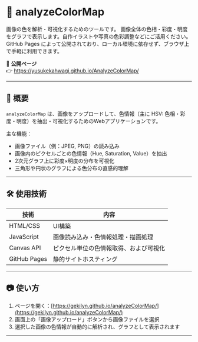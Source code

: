 # 🎨 analyzeColorMap

画像の色を解析・可視化するためのツールです。
画像全体の色相・彩度・明度をグラフで表示します。自作イラストや写真の色彩調整などにご活用ください。
GitHub Pages によって公開されており、ローカル環境に依存せず、ブラウザ上で手軽に利用できます。

🔗 **公開ページ**  
👉 https://yusukekahwagi.github.io/AnalyzeColorMap/

---

## 📌 概要

`analyzeColorMap` は、画像をアップロードして、色情報（主に HSV: 色相・彩度・明度）を抽出・可視化するためのWebアプリケーションです。

主な機能：

- 画像ファイル（例：JPEG, PNG）の読み込み
- 画像内のピクセルごとの色情報（Hue, Saturation, Value）を抽出
- 2次元グラフ上に彩度×明度の分布を可視化
- 三角形や円状のグラフによる色分布の直感的理解

---

## 🛠 使用技術

| 技術         | 内容                    |
|--------------|-------------------------|
| HTML/CSS     | UI構築                  |
| JavaScript   | 画像読み込み・色情報処理・描画処理 |
| Canvas API   | ピクセル単位の色情報取得、および可視化 |
| GitHub Pages | 静的サイトホスティング   |

---

## 📷 使い方

1. ページを開く：[https://gekilyn.github.io/analyzeColorMap/](https://gekilyn.github.io/analyzeColorMap/)
2. 画面上の「画像アップロード」ボタンから画像ファイルを選択
3. 選択した画像の色情報が自動的に解析され、グラフとして表示されます

---
